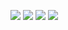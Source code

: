 [![](https://img.shields.io/badge/release-v0.10.1-informational.svg)](https://github.com/Paveloom/C3/releases/tag/v0.10.1) [![](https://img.shields.io/badge/platforms-linux,%20macOS-3E6680.svg)](#) [![](https://img.shields.io/badge/requires-gcc%206.1%2B-critical.svg)](https://gcc.gnu.org/wiki/GFortran/News#GCC6) [![](https://img.shields.io/badge/requires-python%203.7.6%2B-critical.svg)](https://www.python.org/downloads/)
